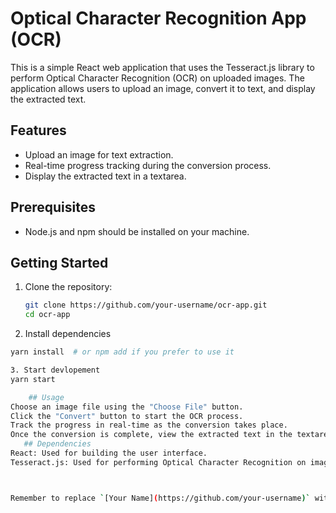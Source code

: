 # Optical Character Recognition App (OCR)

This is a simple React web application that uses the Tesseract.js library to perform Optical Character Recognition (OCR) on uploaded images. The application allows users to upload an image, convert it to text, and display the extracted text.

## Features

- Upload an image for text extraction.
- Real-time progress tracking during the conversion process.
- Display the extracted text in a textarea.

## Prerequisites

- Node.js and npm should be installed on your machine.

## Getting Started

1. Clone the repository:
   ```bash
   git clone https://github.com/your-username/ocr-app.git
   cd ocr-app

2. Install dependencies

```bash
yarn install  # or npm add if you prefer to use it 

3. Start devlopement
yarn start

    ## Usage
Choose an image file using the "Choose File" button.
Click the "Convert" button to start the OCR process.
Track the progress in real-time as the conversion takes place.
Once the conversion is complete, view the extracted text in the textarea.
   ## Dependencies
React: Used for building the user interface.
Tesseract.js: Used for performing Optical Character Recognition on images.



Remember to replace `[Your Name](https://github.com/your-username)` with your actual name and GitHub profile link. Also, make sure to adjust the repository URL in the cloning step and the license information to match your preferences.





















